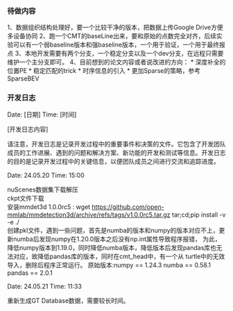 ### 待做内容

1、数据组织结构处理好，要一个比较干净的版本，把数据上传Google Drive方便多设备协同
2、跑一个CMT的baseLine出来，要和原始的点数完全对齐，后续实验可以有一个弱baseline版本和强baseline版本，一个用于验证，一个用于最终报点
3、本地开发需要有两个分支，一个稳定分支以及一个dev分支，在远程只需要维护一个主分支即可。
4、目前想到的论文内容或者说改进的方向：
    * 深度补全的位置PE
    * 稳定匹配的trick
    * 时序信息的引入
    * 更加Sparse的策略，参考SparseBEV


### 开发日志

Date: [日期]
Time: [时间]

[开发日志内容]

请注意，开发日志是记录开发过程中的重要事件和决策的文件。它包含了开发团队成员的工作进展、遇到的问题和解决方案、新功能的开发和测试等信息。开发日志的目的是记录开发过程中的关键信息，以便团队成员之间进行交流和追踪进度。

Date: 24.05.20
Time: 15:00

nuScenes数据集下载解压<br>
ckpt文件下载<br>
安装mmdet3d 1.0.0rc5 : wget https://github.com/open-mmlab/mmdetection3d/archive/refs/tags/v1.0.0rc5.tar.gz
                       tar;cd;pip install -v -e ./<br>
创建pkl文件，遇到一些问题，首先是numba的版本和numpy的版本对应不上，更新numba后发现numpy在1.20.0版本之后没有np.int属性导致程序报错，
为此，降低numpy版本到1.19.0，同时降低numba版本，降低版本后发现pandas库也无法对应，故降低pandas库的版本，同时在cmt_head中，有一个从
turtle中的无效导入，删除后程序正常运行。
原始版本:numpy == 1.24.3 numba == 0.58.1 pandas == 2.0.1



Date: 24.05.21
Time: 11:33

重新生成GT Database数据，需要较长时间。


